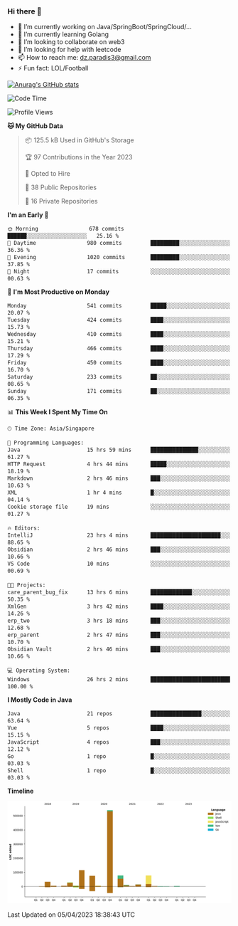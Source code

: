 ### Hi there 👋

- 🔭 I’m currently working on Java/SpringBoot/SpringCloud/...
- 🌱 I’m currently learning Golang
- 👯 I’m looking to collaborate on web3
- 🤔 I’m looking for help with leetcode
- 📫 How to reach me: dz.paradis3@gmail.com
- ⚡ Fun fact: LOL/Football

[![Anurag's GitHub stats](https://github-readme-stats.vercel.app/api?username=xiumu2017&show_icons=true&theme=radical)](https://github.com/anuraghazra/github-readme-stats)

<!--
**xiumu2017/xiumu2017** is a ✨ _special_ ✨ repository because its `README.md` (this file) appears on your GitHub profile.

Here are some ideas to get you started:

- 🔭 I’m currently working on ...
- 🌱 I’m currently learning ...
- 👯 I’m looking to collaborate on ...
- 🤔 I’m looking for help with ...
- 💬 Ask me about ...
- 📫 How to reach me: ...
- 😄 Pronouns: ...
- ⚡ Fun fact: ...
-->

<!--START_SECTION:waka-->
![Code Time](http://img.shields.io/badge/Code%20Time-1%2C324%20hrs%205%20mins-blue)

![Profile Views](http://img.shields.io/badge/Profile%20Views-0-blue)

**🐱 My GitHub Data** 

> 📦 125.5 kB Used in GitHub's Storage 
 > 
> 🏆 97 Contributions in the Year 2023
 > 
> 💼 Opted to Hire
 > 
> 📜 38 Public Repositories 
 > 
> 🔑 16 Private Repositories 
 > 
**I'm an Early 🐤** 

```text
🌞 Morning                678 commits         ██████░░░░░░░░░░░░░░░░░░░   25.16 % 
🌆 Daytime                980 commits         █████████░░░░░░░░░░░░░░░░   36.36 % 
🌃 Evening                1020 commits        █████████░░░░░░░░░░░░░░░░   37.85 % 
🌙 Night                  17 commits          ░░░░░░░░░░░░░░░░░░░░░░░░░   00.63 % 
```
📅 **I'm Most Productive on Monday** 

```text
Monday                   541 commits         █████░░░░░░░░░░░░░░░░░░░░   20.07 % 
Tuesday                  424 commits         ████░░░░░░░░░░░░░░░░░░░░░   15.73 % 
Wednesday                410 commits         ████░░░░░░░░░░░░░░░░░░░░░   15.21 % 
Thursday                 466 commits         ████░░░░░░░░░░░░░░░░░░░░░   17.29 % 
Friday                   450 commits         ████░░░░░░░░░░░░░░░░░░░░░   16.70 % 
Saturday                 233 commits         ██░░░░░░░░░░░░░░░░░░░░░░░   08.65 % 
Sunday                   171 commits         ██░░░░░░░░░░░░░░░░░░░░░░░   06.35 % 
```


📊 **This Week I Spent My Time On** 

```text
🕑︎ Time Zone: Asia/Singapore

💬 Programming Languages: 
Java                     15 hrs 59 mins      ███████████████░░░░░░░░░░   61.27 % 
HTTP Request             4 hrs 44 mins       █████░░░░░░░░░░░░░░░░░░░░   18.19 % 
Markdown                 2 hrs 46 mins       ███░░░░░░░░░░░░░░░░░░░░░░   10.63 % 
XML                      1 hr 4 mins         █░░░░░░░░░░░░░░░░░░░░░░░░   04.14 % 
Cookie storage file      19 mins             ░░░░░░░░░░░░░░░░░░░░░░░░░   01.27 % 

🔥 Editors: 
IntelliJ                 23 hrs 4 mins       ██████████████████████░░░   88.65 % 
Obsidian                 2 hrs 46 mins       ███░░░░░░░░░░░░░░░░░░░░░░   10.66 % 
VS Code                  10 mins             ░░░░░░░░░░░░░░░░░░░░░░░░░   00.69 % 

🐱‍💻 Projects: 
care_parent_bug_fix      13 hrs 6 mins       █████████████░░░░░░░░░░░░   50.35 % 
XmlGen                   3 hrs 42 mins       ████░░░░░░░░░░░░░░░░░░░░░   14.26 % 
erp_two                  3 hrs 18 mins       ███░░░░░░░░░░░░░░░░░░░░░░   12.68 % 
erp_parent               2 hrs 47 mins       ███░░░░░░░░░░░░░░░░░░░░░░   10.70 % 
Obsidian Vault           2 hrs 46 mins       ███░░░░░░░░░░░░░░░░░░░░░░   10.66 % 

💻 Operating System: 
Windows                  26 hrs 2 mins       █████████████████████████   100.00 % 
```

**I Mostly Code in Java** 

```text
Java                     21 repos            ████████████████░░░░░░░░░   63.64 % 
Vue                      5 repos             ████░░░░░░░░░░░░░░░░░░░░░   15.15 % 
JavaScript               4 repos             ███░░░░░░░░░░░░░░░░░░░░░░   12.12 % 
Go                       1 repo              █░░░░░░░░░░░░░░░░░░░░░░░░   03.03 % 
Shell                    1 repo              █░░░░░░░░░░░░░░░░░░░░░░░░   03.03 % 
```



**Timeline**

![Lines of Code chart](https://raw.githubusercontent.com/xiumu2017/xiumu2017/main/assets/bar_graph.png)


 Last Updated on 05/04/2023 18:38:43 UTC
<!--END_SECTION:waka-->
